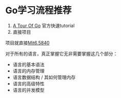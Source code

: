 # Go学习流程推荐
1. [A Tour Of Go](https://link.zhihu.com/?target=https%3A//go.dev/tour/welcome/1) 官方快速tutorial
2. 直接项目

项目就直接[Mit6.5840](https://csdiy.wiki/%E5%B9%B6%E8%A1%8C%E4%B8%8E%E5%88%86%E5%B8%83%E5%BC%8F%E7%B3%BB%E7%BB%9F/MIT6.824/)

对于所有的语言，真正掌握它无非需要掌握这几个部分：
- 语言的基本语法
- 语言的内存管理 
- 语言数据结构 / 其如何管理内存
- 语言的高级特性
- 语言的并发模型
